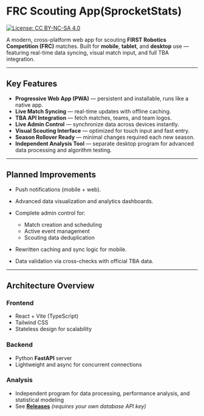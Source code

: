 # **FRC Scouting App(SprocketStats)**

[![License: CC BY-NC-SA 4.0](https://img.shields.io/badge/License-CC%20BY--NC--SA%204.0-lightgrey.svg)](https://creativecommons.org/licenses/by-nc-sa/4.0/)

A modern, cross-platform web app for scouting **FIRST Robotics Competition (FRC)** matches.
Built for **mobile**, **tablet**, and **desktop** use — featuring real-time data syncing, visual match input, and full
TBA integration.

---

## **Key Features**

* **Progressive Web App (PWA)** — persistent and installable, runs like a native app.
* **Live Match Syncing** — real-time updates with offline caching.
* **TBA API Integration** — fetch matches, teams, and team logos.
* **Live Admin Control** — synchronize data across devices instantly.
* **Visual Scouting Interface** — optimized for touch input and fast entry.
* **Season Rollover Ready** — minimal changes required each new season.
* **Independent Analysis Tool** — separate desktop program for advanced data processing and algorithm testing.

---

## **Planned Improvements**

* Push notifications (mobile + web).
* Advanced data visualization and analytics dashboards.
* Complete admin control for:

    * Match creation and scheduling
    * Active event management
    * Scouting data deduplication
* Rewritten caching and sync logic for mobile.
* Data validation via cross-checks with official TBA data.

---

## **Architecture Overview**

### **Frontend**

* React + Vite (TypeScript)
* Tailwind CSS
* Stateless design for scalability

### **Backend**

* Python **FastAPI** server
* Lightweight and async for concurrent connections

### **Analysis**

* Independent program for data processing, performance analysis, and statistical modeling
* See [**Releases**](https://github.com/markwu123454/SprocketStats/releases)
  *(requires your own database API key)*
